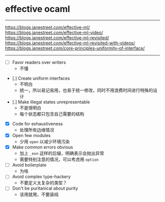 # effective ocaml

---

https://blogs.janestreet.com/effective-ml/
https://blogs.janestreet.com/effective-ml-video/
https://blogs.janestreet.com/effective-ml-revisited/
https://blogs.janestreet.com/effective-ml-revisited-with-videos/
https://blogs.janestreet.com/core-principles-uniformity-of-interface/

---

- [ ] Favor readers over writers
    - 不懂
- [.] Create uniform interfaces
    - 不明白
    - 统一，所以易记易用，也易于统一修改，同时不用浪费时间进行特殊的设计
- [.] Make illegal states unrepresentable
    - 不是很明白
    - 每个状态都只包含自己需要的结构
- [x] Code for exhaustiveness
    - 处理所有边缘情况
- [x] Open few modules
    - 少用 `open` 以减少环境污染
- [x] Make common errors obvious
    - 加上 `_exn` 这样的后缀，明确表示会抛出异常
    - 需要特别注意的情况，可以考虑用 `option`
- [ ] Avoid boilerplate
    - 为啥
- [ ] Avoid complex type-hackery
    - 不要定义太复杂的类型？
- [ ] Don't be puritanical about purity
    - 该用就用，不要装纯
